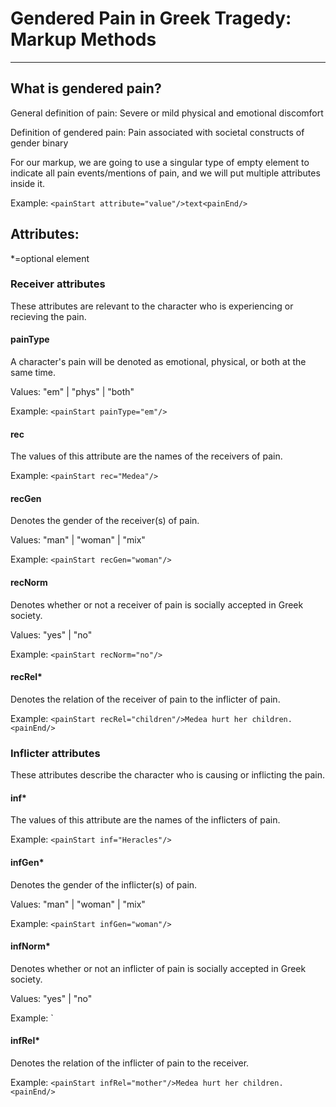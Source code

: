 # Gendered Pain in Greek Tragedy: Markup Methods

----------


## What is gendered pain?
<p>General definition of pain: Severe or mild physical and emotional 
discomfort</P>

<p>Definition of gendered pain: Pain associated with societal 
constructs of gender binary</p>

<p>For our markup, we are going to use a singular type of 
empty element to indicate all pain events/mentions of pain,
and we will put multiple attributes inside it.</P>

Example: `<painStart attribute="value"/>text<painEnd/>`

## Attributes:
*=optional element

### Receiver attributes

These attributes are relevant to the character who is experiencing or recieving the 
pain.

#### painType

A character's pain will be denoted as emotional, physical,
or both at the same time.

Values: "em" | "phys" | "both"

Example: `<painStart painType="em"/>`

#### rec

The values of this attribute are the names of the receivers of pain.

Example: `<painStart rec="Medea"/>`

#### recGen

Denotes the gender of the receiver(s) of pain.

Values: "man" | "woman" | "mix"

Example: `<painStart recGen="woman"/>`

#### recNorm

Denotes whether or not a receiver of pain is socially accepted in Greek society.

Values: "yes" | "no"

Example: `<painStart recNorm="no"/>`

#### recRel*

Denotes the relation of the receiver of pain to the inflicter of pain.

Example: `<painStart recRel="children"/>Medea hurt her children.<painEnd/>`

### Inflicter attributes

These attributes describe the character who is causing or inflicting the pain.

#### inf*

The values of this attribute are the names of the inflicters of pain. 

Example: `<painStart inf="Heracles"/>`

#### infGen*

Denotes the gender of the inflicter(s) of pain.

Values: "man" | "woman" | "mix"

Example: `<painStart infGen="woman"/>`

#### infNorm*

Denotes whether or not an inflicter of pain is socially accepted in Greek society.

Values: "yes" | "no"

Example: `<painStart infNorm="yes"/>

#### infRel*

Denotes the relation of the inflicter of pain to the receiver.

Example: `<painStart infRel="mother"/>Medea hurt her children.<painEnd/>`